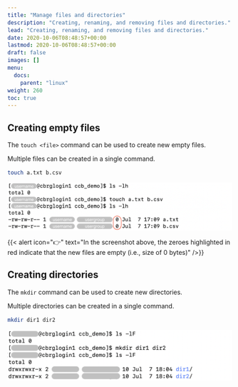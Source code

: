 ```yaml
---
title: "Manage files and directories"
description: "Creating, renaming, and removing files and directories."
lead: "Creating, renaming, and removing files and directories."
date: 2020-10-06T08:48:57+00:00
lastmod: 2020-10-06T08:48:57+00:00
draft: false
images: []
menu:
  docs:
    parent: "linux"
weight: 260
toc: true
---
```


## Creating empty files

The `touch <file>` command can be used to create new empty files.

Multiple files can be created in a single command.

```bash
touch a.txt b.csv
```

![Creating files using the 'touch' command.](touch.png)

{{< alert icon="👉" text="In the screenshot above, the zeroes highlighted in red indicate that the new files are empty (i.e., size of 0 bytes)" />}}

## Creating directories

The `mkdir` command can be used to create new directories.

Multiple directories can be created in a single command.

```bash
mkdir dir1 dir2
```

![Creating directories using the 'mkdir' command.](mkdir.png)

<!-- Link definitions -->

[gnu-emacs-reference-card]: https://www.gnu.org/software/emacs/refcards/pdf/refcard.pdf
